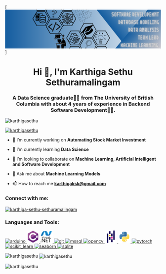 [![MasterHead](https://github.com/KarthigaSethu/img/blob/main/8.png)]
<h1 align="center">Hi 👋, I'm Karthiga Sethu Sethuramalingam</h1>
<h3 align="center">A Data Science graduate👩‍🎓 from The University of British Columbia with about 4 years of experience in Backend Software Development👩‍💻.</h3>

<p align="left"> <img src="https://komarev.com/ghpvc/?username=karthigasethu&label=Profile%20views&color=0e75b6&style=flat" alt="karthigasethu" /> </p>

<p align="left"> <a href="https://github.com/ryo-ma/github-profile-trophy"><img src="https://github-profile-trophy.vercel.app/?username=karthigasethu" alt="karthigasethu" /></a> </p>

- 🔭 I’m currently working on **Automating Stock Market Investment**

- 🌱 I’m currently learning **Data Science**

- 👯 I’m looking to collaborate on **Machine Learning, Artificial Intelligent and Software Development**

- 💬 Ask me about **Machine Learning Models**

- 📫 How to reach me **karthigaksk@gmail.com**

<h3 align="left">Connect with me:</h3>
<p align="left">
<a href="https://linkedin.com/in/karthiga-sethu-sethuramalingam" target="blank"><img align="center" src="https://raw.githubusercontent.com/rahuldkjain/github-profile-readme-generator/master/src/images/icons/Social/linked-in-alt.svg" alt="karthiga-sethu-sethuramalingam" height="30" width="40" /></a>
</p>

<h3 align="left">Languages and Tools:</h3>
<p align="left"> <a href="https://www.arduino.cc/" target="_blank" rel="noreferrer"> <img src="https://cdn.worldvectorlogo.com/logos/arduino-1.svg" alt="arduino" width="40" height="40"/> </a> <a href="https://www.w3schools.com/cs/" target="_blank" rel="noreferrer"> <img src="https://raw.githubusercontent.com/devicons/devicon/master/icons/csharp/csharp-original.svg" alt="csharp" width="40" height="40"/> </a> <a href="https://dotnet.microsoft.com/" target="_blank" rel="noreferrer"> <img src="https://raw.githubusercontent.com/devicons/devicon/master/icons/dot-net/dot-net-original-wordmark.svg" alt="dotnet" width="40" height="40"/> </a> <a href="https://git-scm.com/" target="_blank" rel="noreferrer"> <img src="https://www.vectorlogo.zone/logos/git-scm/git-scm-icon.svg" alt="git" width="40" height="40"/> </a> <a href="https://www.microsoft.com/en-us/sql-server" target="_blank" rel="noreferrer"> <img src="https://www.svgrepo.com/show/303229/microsoft-sql-server-logo.svg" alt="mssql" width="40" height="40"/> </a> <a href="https://opencv.org/" target="_blank" rel="noreferrer"> <img src="https://www.vectorlogo.zone/logos/opencv/opencv-icon.svg" alt="opencv" width="40" height="40"/> </a> <a href="https://pandas.pydata.org/" target="_blank" rel="noreferrer"> <img src="https://raw.githubusercontent.com/devicons/devicon/2ae2a900d2f041da66e950e4d48052658d850630/icons/pandas/pandas-original.svg" alt="pandas" width="40" height="40"/> </a> <a href="https://www.python.org" target="_blank" rel="noreferrer"> <img src="https://raw.githubusercontent.com/devicons/devicon/master/icons/python/python-original.svg" alt="python" width="40" height="40"/> </a> <a href="https://pytorch.org/" target="_blank" rel="noreferrer"> <img src="https://www.vectorlogo.zone/logos/pytorch/pytorch-icon.svg" alt="pytorch" width="40" height="40"/> </a> <a href="https://scikit-learn.org/" target="_blank" rel="noreferrer"> <img src="https://upload.wikimedia.org/wikipedia/commons/0/05/Scikit_learn_logo_small.svg" alt="scikit_learn" width="40" height="40"/> </a> <a href="https://seaborn.pydata.org/" target="_blank" rel="noreferrer"> <img src="https://seaborn.pydata.org/_images/logo-mark-lightbg.svg" alt="seaborn" width="40" height="40"/> </a> <a href="https://www.sqlite.org/" target="_blank" rel="noreferrer"> <img src="https://www.vectorlogo.zone/logos/sqlite/sqlite-icon.svg" alt="sqlite" width="40" height="40"/> </a> </p>

<p><img align="left" src="https://github-readme-stats.vercel.app/api/top-langs?username=karthigasethu&show_icons=true&locale=en&layout=compact" alt="karthigasethu" /></p>

<p>&nbsp;<img align="center" src="https://github-readme-stats.vercel.app/api?username=karthigasethu&show_icons=true&locale=en" alt="karthigasethu" /></p>

<p><img align="center" src="https://github-readme-streak-stats.herokuapp.com/?user=karthigasethu&" alt="karthigasethu" /></p>
